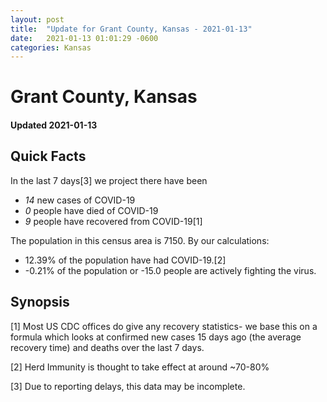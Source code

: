 ```yaml
---
layout: post
title:  "Update for Grant County, Kansas - 2021-01-13"
date:   2021-01-13 01:01:29 -0600
categories: Kansas
---
```


# Grant County, Kansas
#### Updated 2021-01-13

## Quick Facts

In the last 7 days[3] we project there have been
- *14* new cases of COVID-19
- *0* people have died of COVID-19
- *9* people have recovered from COVID-19[1]

The population in this census area is 7150. By our calculations:
- 12.39% of the population have had COVID-19.[2]
- -0.21% of the population or -15.0 people are actively fighting the virus.

## Synopsis




[1] Most US CDC offices do give any recovery statistics- we base this on a formula which looks at confirmed new cases
15 days ago (the average recovery time) and deaths over the last 7 days.

[2] Herd Immunity is thought to take effect at around ~70-80%

[3] Due to reporting delays, this data may be incomplete.
 
    